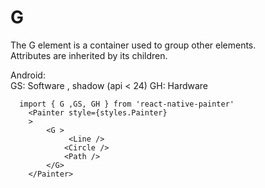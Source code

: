 # G
The G element is a container used to group other elements.  
Attributes are inherited by its children.

Android:  
GS: Software , shadow  (api < 24)
GH: Hardware



```JS
  import { G ,GS, GH } from 'react-native-painter'
    <Painter style={styles.Painter} 
    >
        <G >
             <Line />
            <Circle />
            <Path />
        </G>   
    </Painter>
```



